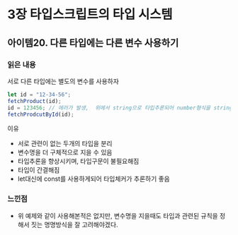 # 3장 타입스크립트의 타입 시스템

## 아이템20. 다른 타입에는 다른 변수 사용하기

### 읽은 내용

서로 다른 타입에는 별도의 변수를 사용하자

```ts
let id = "12-34-56";
fetchProduct(id);
id = 123456; // 에러가 발생,  위에서 string으로 타입추론되어 number형식을 string형식에 할당할수없음!
fetchProdcutById(id);
```

이유

- 서로 관련이 없는 두개의 타입을 분리
- 변수명을 더 구체적으로 지을 수 있음
- 타입추론을 향상시키며, 타입구문이 불필요해짐
- 타입이 간결해짐
- let대신에 const를 사용하게되어 타입체커가 추론하기 좋음

### 느낀점

- 위 예제와 같이 사용해본적은 없지만, 변수명을 지을때도 타입과 관련된 규칙을 정해서 짓는 명명방식을 잘 고려해야겠다.

